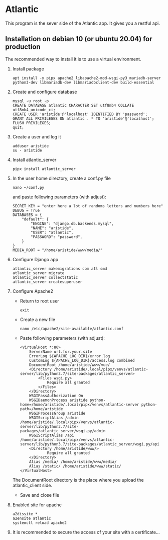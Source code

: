 # Atlantic 

This program is the sever side of the Atlantic app. It gives you a restful api.

## Installation on debian 10 (or ubuntu 20.04) for production

The recommended way to install it is to use a virtual environment.

1. Install package
    ```
    apt install -y pipx apache2 libapache2-mod-wsgi-py3 mariadb-server python3-dev libmariadb-dev libmariadbclient-dev build-essential
    ```

2. Create and configure database
    ```
    mysql -u root -p
    CREATE DATABASE atlantic CHARACTER SET utf8mb4 COLLATE utf8mb4_unicode_ci;
    CREATE USER 'aristide'@'localhost' IDENTIFIED BY 'password';
    GRANT ALL PRIVILEGES ON atlantic . * TO 'aristide'@'localhost';
    FLUSH PRIVILEGES;
    quit;
    ```

3. Create a user and log it
    ```
    adduser aristide
    su - aristide
    ```

4. Install atlantic_server
    ```
    pipx install atlantic_server
    ```

5. In the user home directory, create a conf.py file
    ```
    nano ~/conf.py
    ```
    and paste following parameters (with adjust):
    ```
    SECRET_KEY = "enter here a lot of randoms letters and numbers here"
    DEBUG = True
    DATABASES = {
        "default": {
            "ENGINE": "django.db.backends.mysql",
            "NAME": "aristide",
            "USER": "atlantic",
            "PASSWORD": "password",
        }
    }
    MEDIA_ROOT = "/home/aristide/www/media/"

6. Configure Django app
    ```
    atlantic_server makemigrations com atl smd 
    atlantic_server migrate
    atlantic_server collectstatic
    atlantic_server createsuperuser
    ```

7. Configure Apache2
    - Return to root user
        ```
        exit
        ```
    - Create a new file
        ```
        nano /etc/apache2/site-available/atlantic.conf
        ```
    - Paste following parameters (with adjust):
        ```
        <VirtualHost *:80>
            ServerName url.for.your.site
            ErrorLog ${APACHE_LOG_DIR}/error.log
            CustomLog ${APACHE_LOG_DIR}/access.log combined
            DocumentRoot /home/aristide/www/vue/
            <Directory /home/aristide/.local/pipx/venvs/atlantic-server/lib/python3.7/site-packages/atlantic_server>
                <Files wsgi.py>
                    Require all granted
                </Files>
            </Directory>
            WSGIPassAuthorization On
            WSGIDaemonProcess aristide python-home=/home/aristide/.local/pipx/venvs/atlantic-server python-path=/home/aristide
            WSGIProcessGroup aristide
            WSGIScriptAlias /admin /home/aristide/.local/pipx/venvs/atlantic-server/lib/python3.7/site-packages/atlantic_server/wsgi.py/admin
            WSGIScriptAlias /api /home/aristide/.local/pipx/venvs/atlantic-server/lib/python3.7/site-packages/atlantic_server/wsgi.py/api
            <Directory /home/aristide/www/>
                    Require all granted
            </Directory>
            Alias /media/ /home/aristide/www/media/
            Alias /static/ /home/aristide/www/static/
        </VirtualHost>
        ```
    The DocumentRoot directory is the place where you upload the atlantic_client side.

    - Save and close file


8. Enabled site for apache
    ```
    a2dissite *
    a2ensite atlantic
    systemctl reload apache2
    ```

9. It is recommended to secure the access of your site with a certificate...